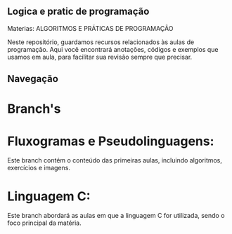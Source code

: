 ## Logica e pratic de programação

Materias: ALGORITMOS E PRÁTICAS DE PROGRAMAÇÃO

Neste repositório, guardamos recursos relacionados às aulas de programação. Aqui você encontrará anotações, códigos e exemplos que usamos em aula, para facilitar sua revisão sempre que precisar.

## Navegação

# Branch's

# Fluxogramas e Pseudolinguagens: 

Este branch contém o conteúdo das primeiras aulas, incluindo algoritmos, exercícios e imagens.

# Linguagem C: 

Este branch abordará as aulas em que a linguagem C for utilizada, sendo o foco principal da matéria. 
